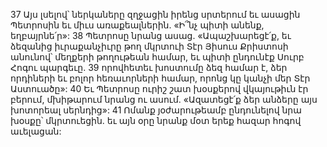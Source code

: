 37 Այս լսելով՝ ներկաները զղջացին իրենց սրտերում եւ ասացին Պետրոսին եւ միւս առաքեալներին. «Ի՞նչ պիտի անենք, եղբայրնե՛ր»: 38 Պետրոսը նրանց ասաց. «Ապաշխարեցէ՛ք, եւ ձեզանից իւրաքանչիւրը թող մկրտուի Տէր Յիսուս Քրիստոսի անունով՝ մեղքերի թողութեան համար, եւ պիտի ընդունէք Սուրբ Հոգու պարգեւը. 39 որովհետեւ խոստումը ձեզ համար է, ձեր որդիների եւ բոլոր հեռաւորների համար, որոնց կը կանչի մեր Տէր Աստուածը»: 40 Եւ Պետրոսը ուրիշ շատ խօսքերով վկայութիւն էր բերում, մխիթարում նրանց ու ասում. «Ազատեցէ՛ք ձեր անձերը այս խոտորեալ սերնդից»: 41 Ոմանք յօժարութեամբ ընդունելով նրա խօսքը՝ մկրտուեցին. եւ այն օրը նրանք մօտ երեք հազար հոգով աւելացան:
